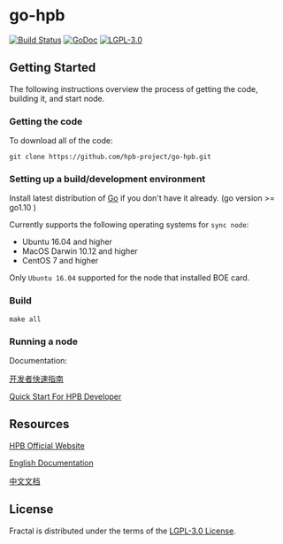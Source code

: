 # go-hpb

[![Build Status](https://travis-ci.com/hpb-project/go-hpb.svg?branch=master)](https://travis-ci.com/hpb-project/go-hpb)
[![GoDoc](https://godoc.org/github.com/hpb-project/go-hpb?status.svg)](https://godoc.org/github.com//hpb-project/go-hpb)
[![LGPL-3.0](https://img.shields.io/badge/license-LGPL--3.0-blue.svg)](./COPYING)

## Getting Started

The following instructions overview the process of getting the code, building it, and start node.

### Getting the code

To download all of the code:

`git clone https://github.com/hpb-project/go-hpb.git`

### Setting up a build/development environment

Install latest distribution of [Go](https://golang.org/) if you don't have it already. (go version >= go1.10 )

Currently supports the following operating systems for `sync node`:

- Ubuntu 16.04 and higher
- MacOS Darwin 10.12 and higher
- CentOS 7 and higher

Only `Ubuntu 16.04` supported for the node that installed BOE card.

### Build 

`make all`

### Running a node

Documentation:

[开发者快速指南](https://github.com/hpb-project/wiki/wiki/HPB%E5%BC%80%E5%8F%91%E8%80%85%E5%BF%AB%E9%80%9F%E6%8C%87%E5%8D%97)

[Quick Start For HPB Developer](https://github.com/hpb-project/wiki/wiki/Quick-Start-For-HPB-Developer)


## Resources

[HPB Official Website](https://www.hpb.io)

[English Documentation](https://github.com/hpb-project/wiki/wiki)

[中文文档](https://github.com/hpb-project/wiki/wiki/HPB-Wiki-%E4%B8%AD%E6%96%87%E9%A6%96%E9%A1%B5)

## License

Fractal is distributed under the terms of the [LGPL-3.0 License](./COPYING).
